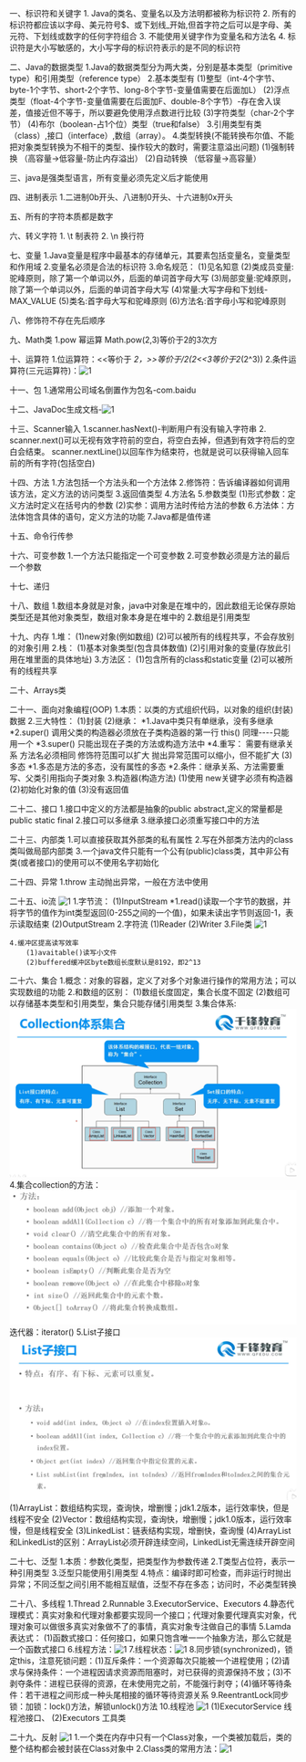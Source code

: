 

一、标识符和关键字
    1. Java的类名、变量名以及方法明都被称为标识符
    2. 所有的标识符都应该以字母、美元符号$、或下划线_开始,但首字符之后可以是字母、美元符、下划线或数字的任何字符组合
    3. 不能使用关键字作为变量名和方法名
    4. 标识符是大小写敏感的，大小写字母的标识符表示的是不同的标识符

二、Java的数据类型
    1.Java的数据类型分为两大类，分别是基本类型（primitive type）和引用类型（reference type）
    2.基本类型有
        (1)整型（int-4个字节、byte-1个字节、short-2个字节、long-8个字节-变量值需要在后面加L）
        (2)浮点类型（float-4个字节-变量值需要在后面加F、double-8个字节）-存在舍入误差，值接近但不等于，所以要避免使用浮点数进行比较
        (3)字符类型（char-2个字节）
        (4)布尔（boolean-占1个位）类型（true和false）
    3.引用类型有类（class）,接口（interface）,数组（array）。
    4.类型转换(不能转换布尔值、不能把对象类型转换为不相干的类型、操作较大的数时，需要注意溢出问题)
        (1)强制转换 （高容量→低容量-防止内存溢出）
        (2)自动转换 （低容量→高容量）

三、java是强类型语言，所有变量必须先定义后才能使用

四、进制表示
    1.二进制0b开头、八进制0开头、十六进制0x开头

五、所有的字符本质都是数字

六、转义字符
    1. \t 制表符
    2. \n 换行符
   
七、变量
    1.Java变量是程序中最基本的存储单元，其要素包括变量名，变量类型和作用域
    2.变量名必须是合法的标识符
    3.命名规范：
        (1)见名知意
        (2)类成员变量:驼峰原则，除了第一个单词以外，后面的单词首字母大写
        (3)局部变量:驼峰原则，除了第一个单词以外，后面的单词首字母大写
        (4)常量:大写字母和下划线-MAX_VALUE
        (5)类名:首字母大写和驼峰原则
        (6)方法名:首字母小写和驼峰原则

八、修饰符不存在先后顺序

九、Math类
    1.pow 幂运算 Math.pow(2,3)等价于2的3次方

十、运算符
    1.位运算符：<<等价于 *2，>>等价于/2(2<<3等价于2*(2^3))
    2.条件运算符(三元运算符)：![1](./pic/cart_empty.png)

十一、包
    1.通常用公司域名倒置作为包名-com.baidu

十二、JavaDoc生成文档-![1](./pic/%E5%BE%AE%E4%BF%A1%E5%9B%BE%E7%89%87_20220422160138.png)

十三、Scanner输入
    1.scanner.hasNext()-判断用户有没有输入字符串
    2.
        scanner.next()可以无视有效字符前的空白，将空白去掉，但遇到有效字符后的空白会结束。
        scanner.nextLine()以回车作为结束符，也就是说可以获得输入回车前的所有字符(包括空白)

十四、方法
    1.方法包括一个方法头和一个方法体
    2.修饰符：告诉编译器如何调用该方法，定义方法的访问类型
    3.返回值类型
    4.方法名
    5.参数类型
        (1)形式参数：定义方法时定义在括号内的参数
        (2)实参：调用方法时传给方法的参数
    6.方法体：方法体饱含具体的语句，定义方法的功能
    7.Java都是值传递

十五、命令行传参

十六、可变参数
    1.一个方法只能指定一个可变参数
    2.可变参数必须是方法的最后一个参数

十七、递归

十八、数组
    1.数组本身就是对象，java中对象是在堆中的，因此数组无论保存原始类型还是其他对象类型，数组对象本身是在堆中的
    2.数组是引用类型

十九、内存
    1.堆：
        (1)new对象(例如数组)
        (2)可以被所有的线程共享，不会存放别的对象引用
    2.栈：
        (1)基本对象类型(包含具体数值)
        (2)引用对象的变量(存放此引用在堆里面的具体地址)
    3.方法区：
        (1)包含所有的class和static变量
        (2)可以被所有的线程共享

二十、Arrays类

二十一、面向对象编程(OOP)
    1.本质：以类的方式组织代码，以对象的组织(封装)数据
    2.三大特性：
        (1)封装
        (2)继承：
            *1.Java中类只有单继承，没有多继承
            *2.super() 调用父类的构造器必须放在子类构造器的第一行 this() 同理----只能用一个
            *3.super() 只能出现在子类的方法或构造方法中
            *4.重写：
                需要有继承关系
                方法名必须相同
                修饰符范围可以扩大
                抛出异常范围可以缩小，但不能扩大
        (3)多态
            *1.多态是方法的多态，没有属性的多态
            *2.条件：继承关系、方法需要重写、父类引用指向子类对象
    3.构造器(构造方法)
        (1)使用 new关键字必须有构造器
        (2)初始化对象的值
        (3)没有返回值

二十二、接口
    1.接口中定义的方法都是抽象的public abstract,定义的常量都是public static final
    2.接口可以多继承
    3.继承接口必须重写接口中的方法

二十三、内部类
    1.可以直接获取其外部类的私有属性
    2.写在外部类方法内的class类叫做局部内部类
    3.一个java文件只能有一个公有(public)class类，其中非公有类(或者接口)的使用可以不使用名字初始化

二十四、异常
    1.throw 主动抛出异常，一般在方法中使用

二十五、io流
![1](./pic/%E5%BE%AE%E4%BF%A1%E5%9B%BE%E7%89%87_20220605172058.png)
    1.字节流：
        (1)InputStream
            *1.read()读取一个字节的数据，并将字节的值作为int类型返回(0-255之间的一个值)，如果未读出字节则返回-1，表示读取结束
        (2)OutputStream
    2.字符流
        (1)Reader
        (2)Writer
    3.File类
        ![1](./pic/%E5%BE%AE%E4%BF%A1%E5%9B%BE%E7%89%87_20220605193041.png)

    4.缓冲区提高读写效率
        (1)avaitable()读写小文件
        (2)buffered缓冲区byte数组长度默认是8192，即2^13

二十六、集合
    1.概念：对象的容器，定义了对多个对象进行操作的常用方法；可以实现数组的功能
    2.和数组的区别：
        (1)数组长度固定，集合长度不固定
        (2)数组可以存储基本类型和引用类型，集合只能存储引用类型
    3.集合体系:
        ![1](./JavaSE_pic/%E5%BE%AE%E4%BF%A1%E5%9B%BE%E7%89%87_20220608153612.png)
    4.集合collection的方法：
        ![1](./JavaSE_pic/%E5%BE%AE%E4%BF%A1%E5%9B%BE%E7%89%87_20220608154150.png)
    迭代器：iterator()
    5.List子接口
        ![1](./JavaSE_pic/%E5%BE%AE%E4%BF%A1%E5%9B%BE%E7%89%87_20220608163908.png)
        (1)ArrayList：数组结构实现，查询快，增删慢；jdk1.2版本，运行效率快，但是线程不安全
        (2)Vector：数组结构实现，查询快，增删慢；jdk1.0版本，运行效率慢，但是线程安全
        (3)LinkedList：链表结构实现，增删快，查询慢
        (4)ArrayList和LinkedList的区别：ArrayList必须开辟连续空间，LinkedList无需连续开辟空间

二十七、泛型
    1.本质：参数化类型，把类型作为参数传递
    2.T类型占位符，表示一种引用类型
    3.泛型只能使用引用类型
    4.特点：编译时即可检查，而非运行时抛出异常；不同泛型之间引用不能相互赋值，泛型不存在多态；访问时，不必类型转换
    
二十八、多线程
    1.Thread
    2.Runnable
    3.ExecutorService、Executors
    4.静态代理模式：真实对象和代理对象都要实现同一个接口；代理对象要代理真实对象，代理对象可以做很多真实对象做不了的事情，真实对象专注做自己的事情
    5.Lamda表达式：
        (1)函数式接口：任何接口，如果只饱含唯一一个抽象方法，那么它就是一个函数式接口
    6.线程方法：![1](./pic/%E5%BE%AE%E4%BF%A1%E5%9B%BE%E7%89%87_20220610174403.png)
    7.线程状态：![1](./pic/%E5%BE%AE%E4%BF%A1%E5%9B%BE%E7%89%87_20220610181332.png)
    8.同步锁(synchronized)，锁定this，注意死锁问题：(1)互斥条件：一个资源每次只能被一个进程使用；(2)请求与保持条件：一个进程因请求资源而阻塞时，对已获得的资源保持不放；(3)不剥夺条件：进程已获得的资源，在未使用完之前，不能强行剥夺；(4)循环等待条件：若干进程之间形成一种头尾相接的循环等待资源关系
    9.ReentrantLock同步锁：加锁：lock()方法，解锁unlock()方法
    10.线程池
        ![1](./pic/%E5%BE%AE%E4%BF%A1%E5%9B%BE%E7%89%87_20220614141730.png)
        (1)ExecutorService 线程池接口、
        (2)Executors 工具类

二十九、反射
    ![1](./pic/%E5%BE%AE%E4%BF%A1%E5%9B%BE%E7%89%87_20220614143557.png)
    1.一个类在内存中只有一个Class对象，一个类被加载后，类的整个结构都会被封装在Class对象中
    2.Class类的常用方法：![1](./pic/%E5%BE%AE%E4%BF%A1%E5%9B%BE%E7%89%87_20220614143951.png)